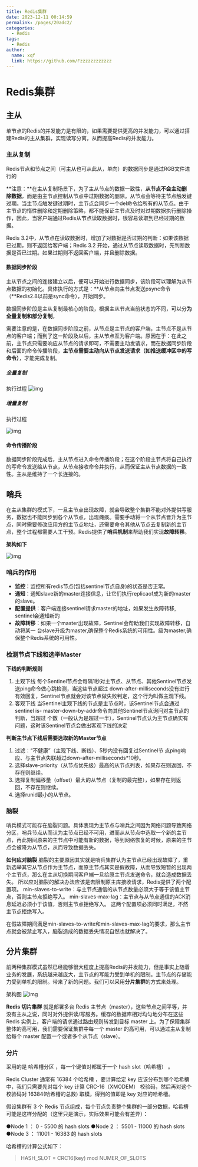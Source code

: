 ```yaml
---
title: Redis集群
date: 2023-12-11 00:14:59
permalink: /pages/20adc2/
categories:
  - Redis
tags:
  - Redis
author: 
  name: xqf
  link: https://github.com/Fzzzzzzzzzzzz
---
```


# Redis集群

## 主从

单节点的Redis的并发能力是有限的，如果需要提供更高的并发能力，可以通过搭建Redis的主从集群，实现读写分离，从而提高Redis的并发能力。

### 主从复制

Redis节点和节点之间（可主从也可从此从，单向）的数据同步是通过RGB文件进行的

**注意：**在主从复制场景下，为了主从节点的数据一致性，**从节点不会主动删除数据**，而是由主节点控制从节点中过期数据的删除。从节点会等待主节点触发键过期。当主节点触发键过期时，主节点会同步一个del命令给所有的从节点。由于主节点的惰性删除和定期删除策略，都不能保证主节点及时对过期数据执行删除操作，因此，当客户端通过Redis从节点读取数据时，很容易读取到已经过期的数据。

Redis 3.2中，从节点在读取数据时，增加了对数据是否过期的判断：如果该数据已过期，则不返回给客户端；Redis 3.2 开始，通过从节点读取数据时，先判断数据是否已过期。如果过期则不返回客户端，并且删除数据。

#### 数据同步阶段

主从节点之间的连接建立以后，便可以开始进行数据同步，该阶段可以理解为从节点数据的初始化。具体执行的方式是：**从节点向主节点发送psync命令（**Redis2.8以前是sync命令），开始同步。

数据同步阶段是主从复制最核心的阶段，根据主从节点当前状态的不同，可以分**为全量复制和部分复制**，

需要注意的是，在数据同步阶段之前，从节点是主节点的客户端，主节点不是从节点的客户端；而到了这一阶段及以后，主从节点互为客户端。原因在于：在此之前，主节点只需要响应从节点的请求即可，不需要主动发请求，而在数据同步阶段和后面的命令传播阶段，**主节点需要主动向从节点发送请求（如推送缓冲区中的写命令）**，才能完成复制。

##### 全量复制

执行过程
![img](https://raw.githubusercontent.com/pruedream/PictureBed/main/image/2910022-20230921132639963-31868134.png)

##### 增量复制

执行过程

![img](https://raw.githubusercontent.com/pruedream/PictureBed/main/image/2910022-20230921132646493-2116135518.png)

#### 命令传播阶段

数据同步阶段完成后，主从节点进入命令传播阶段；在这个阶段主节点将自己执行的写命令发送给从节点，从节点接收命令并执行，从而保证主从节点数据的一致性。主从是维持了一个长连接的。

## 哨兵

在主从集群的模式下，一旦主节点出现故障，就会导致整个集群不能对外提供写服务，数据也不能同步到各个从节点，出现瘫痪。需要手动将一个从节点晋升为主节点，同时需要修改应用方的主节点地址，还需要命令其他从节点去复制新的主节点，整个过程都需要人工干预。Redis提供了**哨兵机制**来帮助我们实现**故障转移**。

**架构如下**

![img](https://raw.githubusercontent.com/pruedream/PictureBed/main/image/2910022-20230921132744262-638786026.png)

### 哨兵的作用

- **监控**：监控所有redis节点(包括sentinel节点自身)的状态是否正常。
- **通知**：通知slave新的master连接信息，让它们执行replicaof成为新的master的slave。
- **配置提供**：客户端连接sentinel请求master的地址，如果发生故障转移, sentinel会通知新的
- **故障转移**：如果一个master出现故障，Sentinel会帮助我们实现故障转移，自动将某一 台slave升级为master,确保整个Redis系统的可用性。级为master,确保整个Redis系统的可用性。

### 检测节点下线和选举Master

 **下线的判断规则**

1. 主观下线
   每个Sentinel节点会每隔1秒对主节点、从节点、其他Sentinel节点发送ping命令做心跳检测，当这些节点超过 down-after-milliseconds没有进行有效回复，Sentinel节点就会对该节点做失败判定，这个行为叫做主观下线。
2. 客观下线
   当Sentinel主观下线的节点是主节点时，该Sentinel节点会通过sentinel is- master-down-by-addr命令向其他Sentinel节点询问对主节点的判断，当超过 个数（一般认为是超过一半），Sentinel节点认为主节点确实有问题，这时该Sentinel节点会做出客观下线的决定

**判断主节点下线后需要选取新的Master节点**

1. 过滤：“不健康”（主观下线、断线）、5秒内没有回复过Sentinel节 点ping响应、与主节点失联超过down-after-milliseconds*10秒。
2. 选择slave-priority（从节点优先级）最高的从节点列表，如果存在则返回，不存在则继续。
3. 选择复制偏移量（offset）最大的从节点（复制的最完整），如果存在则返 回，不存在则继续。
4. 选择runid最小的从节点。

### 脑裂

哨兵模式可能存在脑裂问题。具体表现为主节点与哨兵之间因为网络问题导致网络分区，哨兵节点从而认为主节点已经不可用，进而从从节点中选取一个新的主节点，再此期间原来的主节点中可能有新的数据，等到网络恢复的时候，原来的主节点会被降为从节点，从而导致数据丢失。

**如何应对脑裂**
脑裂的主要原因其实就是哨兵集群认为主节点已经出现故障了，重新选举其它从节点作为主节点，而原主节点其实是假故障，从而导致短暂的出现两个主节点，那么在主从切换期间客户端一旦给原主节点发送命令，就会造成数据丢失。
所以应对脑裂的解决办法应该是去限制原主库接收请求，Redis提供了两个配置项。
min-slaves-to-write：与主节点通信的从节点数量必须大于等于该值主节点，否则主节点拒绝写入。
min-slaves-max-lag：主节点与从节点通信的ACK消息延迟必须小于该值，否则主节点拒绝写入。
这两个配置项必须同时满足，不然主节点拒绝写入。

在假故障期间满足min-slaves-to-write和min-slaves-max-lag的要求，那么主节点就会被禁止写入，脑裂造成的数据丢失情况自然也就解决了。

## 分片集群

前两种集群模式虽然已经能够很大程度上提高Redis的并发能力，但是事实上随着业务的发展，系统越来越庞大，主节点的写能力受到单机的限制。主节点的存储能力受到单机的限制。带来了新的问题。我们可以采用**分片集群**的方式来处理。

架构图
![img](https://raw.githubusercontent.com/pruedream/PictureBed/main/image/2910022-20230921132714702-643821654.png)

**Redis 切片集群** 就是部署多台 Redis 主节点（master），这些节点之间平等，并没有主从之说，同时对外提供读/写服务。缓存的数据库相对均匀地分布在这些 Redis 实例上，客户端的请求通过路由规则转发到目标 master 上。为了保障集群整体的高可用，我们需要保证集群中每一个 master 的高可用，可以通过主从复制给每个 master 配置一个或者多个从节点（slave）。

### 分片

采用的是 哈希槽分区 ，每一个键值对都属于一个 hash slot（哈希槽） 。

Redis Cluster 通常有 16384 个哈希槽 ，要计算给定 key 应该分布到哪个哈希槽中，我们只需要先对每个 key 计算 CRC-16（XMODEM） 校验码，然后再对这个校验码对 16384(哈希槽的总数) 取模，得到的值即是 key 对应的哈希槽。

假设集群有 3 个 Redis 节点组成，每个节点负责整个集群的一部分数据，哈希槽可能是这样分配的（这里只是演示，实际效果可能会有差异）：

●Node 1 ： 0 - 5500 的 hash slots
●Node 2 ： 5501 - 11000 的 hash slots
●Node 3 ： 11001 - 16383 的 hash slots

哈希槽的计算公式如下：

> HASH_SLOT = CRC16(key) mod NUMER_OF_SLOTS

